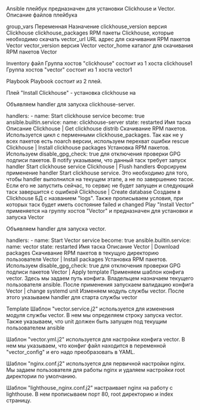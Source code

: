 Ansible плейбук предназначен для установки Clickhouse и Vector.
Описание файлов плейбука

group_vars
Переменная	Назначение
clickhouse_version	версия Clickhouse
clickhouse_packages	RPM пакеты Clickhouse, которые необходимо скачать
vector_url	URL адрес для скачивания RPM пакетов Vector
vector_version	версия Vector
vector_home	каталог для скачивания RPM пакетов Vector

Inventory файл
Группа хостов "clickhouse" состоит из 1 хоста clickhouse1
Группа хостов "vector" состоит из 1 хоста vector1

Playbook
Playbook состоит из 2 плей.

Плей "Install Clickhouse" - установка clickhouse на 

Объявляем handler для запуска clickhouse-server.

handlers:
    - name: Start clickhouse service
      become: true
      ansible.builtin.service:
        name: clickhouse-server
        state: restarted
Имя таска	Описание
Clickhouse | Get clickhouse distrib	Скачивание RPM пакетов. Используется цикл с перменными clickhouse_packages. Так как не у всех пакетов есть noarch версии, используем перехват ошибки rescue
Clickhouse | Install clickhouse packages	Установка RPM пакетов. Используем disable_gpg_check: true для отключения проверки GPG подписи пакетов. В notify указываем, что данный таск требует запуск handler Start clickhouse service
Clickhouse | Flush handlers	Форсируем применение handler Start clickhouse service. Это необходимо для того, чтобы handler выполнился на текущем этапе, а не по завершению тасок. Если его не запустить сейчас, то сервис не будет запущен и следующий таск завершится с ошибкой
Clickhouse | Create database	Создаем в Clickhouse БД с названием "logs". Также прописываем условия, при которых таск будет иметь состояние failed и changed
Play "Install Vector" применяется на группу хостов "Vector" и предназначен для установки и запуска Vector

Объявляем handler для запуска vector.

  handlers:
    - name: Start Vector service
      become: true
      ansible.builtin.service:
        name: vector
        state: restarted
Имя таска	Описание
Vector | Download packages	Скачивание RPM пакетов в текущую директорию пользователя
Vector | Install packages	Установка RPM пакетов. Используем disable_gpg_check: true для отключения проверки GPG подписи пакетов
Vector | Apply template	Применяем шаблон конфига vector. Здесь мы задаем путь конфига. Владельцем назначаем текущего пользователя ansible. После применения запускаем валидацию конфига
Vector | change systemd unit	Изменяем модуль службы vector. После этого указываем handler для старта службы vector

Template
Шаблон "vector.service.j2" используется для изменения модуля службы vector. В нем мы определяем строку запуска vector. Также указываем, что unit должен быть запущен под текущим пользователем ansible

Шаблон "vector.yml.j2" используется для настройки конфига vector. В нем мы указываем, что конфиг файл находится в переменной "vector_config" и его надо преобразовать в YAML.

Шаблон "nginx.conf.j2" используется для первичной настройки nginx. Мы задаем пользователя для работы nginx и удаляем настройки root директории по умолчанию.

Шаблон "lighthouse_nginx.conf.j2" настраивает nginx на работу с lighthouse. В нем прописываем порт 80, root директорию и index страницу.
